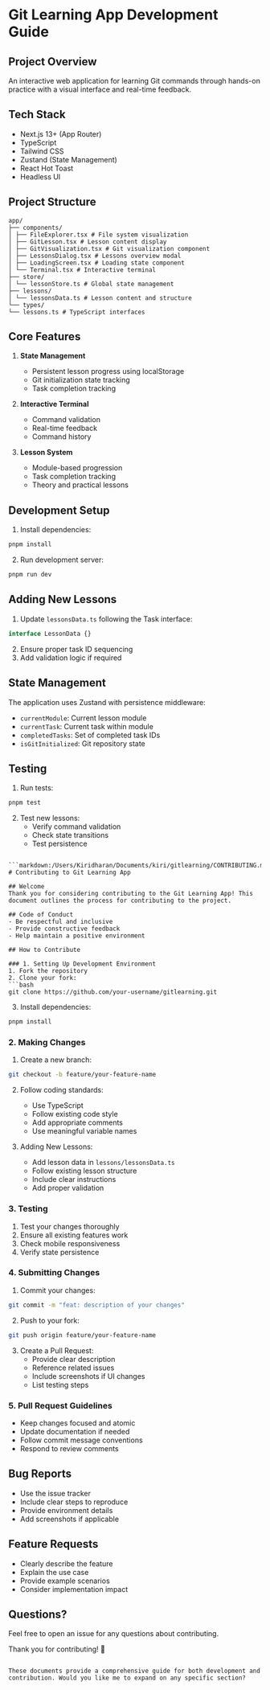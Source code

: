 # Git Learning App Development Guide

## Project Overview

An interactive web application for learning Git commands through hands-on practice with a visual interface and real-time feedback.

## Tech Stack

- Next.js 13+ (App Router)
- TypeScript
- Tailwind CSS
- Zustand (State Management)
- React Hot Toast
- Headless UI

## Project Structure

```
app/
├── components/
│ ├── FileExplorer.tsx # File system visualization
│ ├── GitLesson.tsx # Lesson content display
│ ├── GitVisualization.tsx # Git visualization component
│ ├── LessonsDialog.tsx # Lessons overview modal
│ ├── LoadingScreen.tsx # Loading state component
│ └── Terminal.tsx # Interactive terminal
├── store/
│ └── lessonStore.ts # Global state management
├── lessons/
│ └── lessonsData.ts # Lesson content and structure
└── types/
└── lessons.ts # TypeScript interfaces

```

## Core Features

1. **State Management**

   - Persistent lesson progress using localStorage
   - Git initialization state tracking
   - Task completion tracking

2. **Interactive Terminal**

   - Command validation
   - Real-time feedback
   - Command history

3. **Lesson System**
   - Module-based progression
   - Task completion tracking
   - Theory and practical lessons

## Development Setup

1. Install dependencies:

```bash
pnpm install
```

2. Run development server:

```bash
pnpm run dev
```

## Adding New Lessons

1. Update `lessonsData.ts` following the Task interface:

```typescript
interface LessonData {}
```

2. Ensure proper task ID sequencing
3. Add validation logic if required

## State Management

The application uses Zustand with persistence middleware:

- `currentModule`: Current lesson module
- `currentTask`: Current task within module
- `completedTasks`: Set of completed task IDs
- `isGitInitialized`: Git repository state

## Testing

1. Run tests:

```bash
pnpm test
```

2. Test new lessons:
   - Verify command validation
   - Check state transitions
   - Test persistence

````

```markdown:/Users/Kiridharan/Documents/kiri/gitlearning/CONTRIBUTING.md
# Contributing to Git Learning App

## Welcome
Thank you for considering contributing to the Git Learning App! This document outlines the process for contributing to the project.

## Code of Conduct
- Be respectful and inclusive
- Provide constructive feedback
- Help maintain a positive environment

## How to Contribute

### 1. Setting Up Development Environment
1. Fork the repository
2. Clone your fork:
```bash
git clone https://github.com/your-username/gitlearning.git
````

3. Install dependencies:

```bash
pnpm install
```

### 2. Making Changes

1. Create a new branch:

```bash
git checkout -b feature/your-feature-name
```

2. Follow coding standards:

   - Use TypeScript
   - Follow existing code style
   - Add appropriate comments
   - Use meaningful variable names

3. Adding New Lessons:
   - Add lesson data in `lessons/lessonsData.ts`
   - Follow existing lesson structure
   - Include clear instructions
   - Add proper validation

### 3. Testing

1. Test your changes thoroughly
2. Ensure all existing features work
3. Check mobile responsiveness
4. Verify state persistence

### 4. Submitting Changes

1. Commit your changes:

```bash
git commit -m "feat: description of your changes"
```

2. Push to your fork:

```bash
git push origin feature/your-feature-name
```

3. Create a Pull Request:
   - Provide clear description
   - Reference related issues
   - Include screenshots if UI changes
   - List testing steps

### 5. Pull Request Guidelines

- Keep changes focused and atomic
- Update documentation if needed
- Follow commit message conventions
- Respond to review comments

## Bug Reports

- Use the issue tracker
- Include clear steps to reproduce
- Provide environment details
- Add screenshots if applicable

## Feature Requests

- Clearly describe the feature
- Explain the use case
- Provide example scenarios
- Consider implementation impact

## Questions?

Feel free to open an issue for any questions about contributing.

Thank you for contributing! 🎉

```

These documents provide a comprehensive guide for both development and contribution. Would you like me to expand on any specific section?
```

